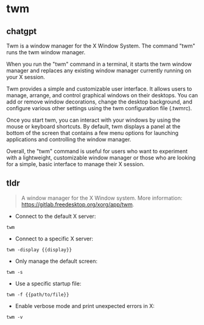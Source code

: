 # twm 
## chatgpt 
Twm is a window manager for the X Window System. The command "twm" runs the twm window manager. 

When you run the "twm" command in a terminal, it starts the twm window manager and replaces any existing window manager currently running on your X session.

Twm provides a simple and customizable user interface. It allows users to manage, arrange, and control graphical windows on their desktops. You can add or remove window decorations, change the desktop background, and configure various other settings using the twm configuration file (.twmrc).

Once you start twm, you can interact with your windows by using the mouse or keyboard shortcuts. By default, twm displays a panel at the bottom of the screen that contains a few menu options for launching applications and controlling the window manager.

Overall, the "twm" command is useful for users who want to experiment with a lightweight, customizable window manager or those who are looking for a simple, basic interface to manage their X session. 

## tldr 
 
> A window manager for the X Window system.
> More information: <https://gitlab.freedesktop.org/xorg/app/twm>.

- Connect to the default X server:

`twm`

- Connect to a specific X server:

`twm -display {{display}}`

- Only manage the default screen:

`twm -s`

- Use a specific startup file:

`twm -f {{path/to/file}}`

- Enable verbose mode and print unexpected errors in X:

`twm -v`
